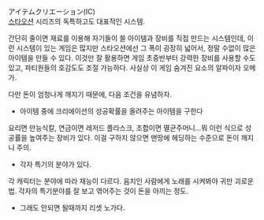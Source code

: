 アイテムクリエーション(IC)  
[스타오션](%EC%8A%A4%ED%83%80%EC%98%A4%EC%85%98.md) 시리즈의 독특하고도 대표적인 시스템.

간단히 줄이면 재료를 이용해 자기들이 쓸 아이템과 장비를 직접 만드는 시스템인데, 이런 시스템이 있는 게임은 많지만 스타오션에선 그 폭이
굉장히 넓어서, 정말 수없이 많은 아이템을 만들 수 있다. 이것만 잘 활용하면 게임 초중반부터 강력한 장비를 사용할 수도 있고, 파티원들의
호감도도 조절 가능하다. 사실상 이 게임 숨겨진 요소의 알파이자 오메가.  

다만 돈이 엄청나게 깨지기 때문에, 다음 조건을 유념하자.  

  * 아이템 중에 크리에이션의 성공확률을 올려주는 아이템을 구한다  

요리면 만능식칼, 연금이면 레저드 플라스크, 조합이면 멸균주머니...뭐 이런 식으로 성공률을 높여주는 장비가 있다. 이걸 구하지 않으면
맨땅에 헤딩하는 수준으로 돈이 깨지니 주의.

  * 각자 특기의 분야가 있다.  

각 캐릭터는 분야에 따라 재능이 다르다. 음치인 사람에게 노래를 시켜봐야 귀만 괴로운 법. 각자의 특기분야를 잘 보고 엮어주는 것이 돈을
아끼는 정도.

  * 그래도 안되면 될때까지 리셋 노가다.  

